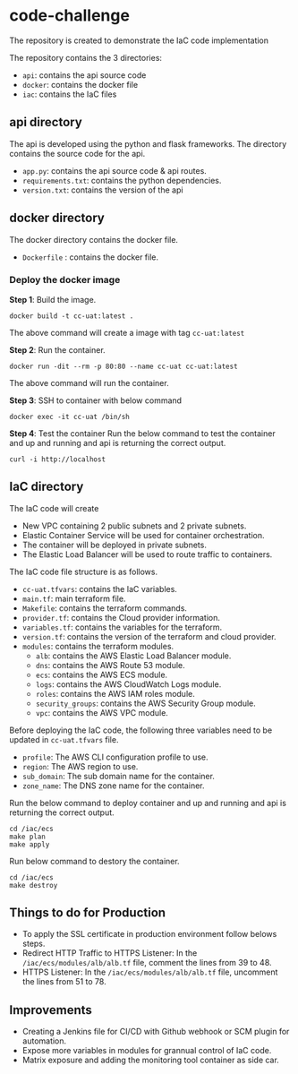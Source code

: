 # code-challenge
The repository is created to demonstrate the IaC code implementation

The repository contains the 3 directories:

  * `api`: contains the api source code
  * `docker`: contains the docker file
  * `iac`: contains the IaC files

## api directory
The api is developed using the python and flask frameworks. The directory contains the source code for the api.

  * `app.py`: contains the api source code & api routes.
  * `requirements.txt`: contains the python dependencies.
  * `version.txt`: contains the version of the api

## docker directory
The docker directory contains the docker file.

  * `Dockerfile` : contains the docker file.

### Deploy the docker image 
**Step 1**: Build the image.
  ```
  docker build -t cc-uat:latest .
  ```
The above command will create a image with tag `cc-uat:latest`

**Step 2**: Run the container.
  ```
  docker run -dit --rm -p 80:80 --name cc-uat cc-uat:latest
  ```
The above command will run the container.


**Step 3**: SSH to container with below command
  ```
  docker exec -it cc-uat /bin/sh
  ```

**Step 4**: Test the container
Run the below command to test the container and up and running and api is returning the correct output.
  ```
  curl -i http://localhost
  ```

## IaC directory
The IaC code will create 
* New VPC containing 2 public subnets and 2 private subnets. 
* Elastic Container Service will be used for container orchestration.
* The container will be deployed in private subnets.
* The Elastic Load Balancer will be used to route traffic to containers.

The IaC code file structure is as follows.

  * `cc-uat.tfvars`: contains the IaC variables.
  * `main.tf`: main terraform file.
  * `Makefile`: contains the terraform commands.
  * `provider.tf`: contains the Cloud provider information.
  * `variables.tf`: contains the variables for the terraform.
  * `version.tf`: contains the version of the terraform and cloud provider.
  * `modules`: contains the terraform modules.
    * `alb`: contains the AWS Elastic Load Balancer module.
    * `dns`: contains the AWS Route 53 module.
    * `ecs`: contains the AWS ECS module.
    * `logs`: contains the AWS CloudWatch Logs module.
    * `roles`: contains the AWS IAM roles module.
    * `security_groups`: contains the AWS Security Group module.
    * `vpc`: contains the AWS VPC module.
    
Before deploying the IaC code, the following three variables need to be updated in `cc-uat.tfvars` file.
  * `profile`:  The AWS CLI configuration profile to use.
  * `region`: The AWS region to use.
  * `sub_domain`: The sub domain name for the container.
  * `zone_name`: The DNS zone name for the container.
  
Run the below command to deploy container and up and running and api is returning the correct output.
  ```
  cd /iac/ecs
  make plan
  make apply
  ```

Run below command to destory the container.
  ```
  cd /iac/ecs
  make destroy
  ```

## Things to do for Production 
  * To apply the SSL certificate in production environment follow belows steps.
  * Redirect HTTP Traffic to HTTPS Listener: In the `/iac/ecs/modules/alb/alb.tf` file, comment the lines from 39 to 48.
  * HTTPS Listener: In the `/iac/ecs/modules/alb/alb.tf` file, uncomment the lines from 51 to 78.


## Improvements
  * Creating a Jenkins file for CI/CD with Github webhook or SCM plugin for automation.
  * Expose more variables in modules for grannual control of IaC code.
  * Matrix exposure and adding the monitoring tool container as side car. 